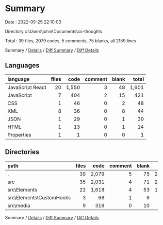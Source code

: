 # Summary

Date : 2022-09-25 22:10:03

Directory c:\\Users\\johin\\Documents\\cs-thoughts

Total : 39 files,  2079 codes, 5 comments, 75 blanks, all 2159 lines

Summary / [Details](details.md) / [Diff Summary](diff.md) / [Diff Details](diff-details.md)

## Languages
| language | files | code | comment | blank | total |
| :--- | ---: | ---: | ---: | ---: | ---: |
| JavaScript React | 20 | 1,550 | 3 | 48 | 1,601 |
| JavaScript | 7 | 404 | 2 | 15 | 421 |
| CSS | 1 | 46 | 0 | 2 | 48 |
| XML | 8 | 36 | 0 | 8 | 44 |
| JSON | 1 | 29 | 0 | 1 | 30 |
| HTML | 1 | 13 | 0 | 1 | 14 |
| Properties | 1 | 1 | 0 | 0 | 1 |

## Directories
| path | files | code | comment | blank | total |
| :--- | ---: | ---: | ---: | ---: | ---: |
| . | 39 | 2,079 | 5 | 75 | 2,159 |
| src | 35 | 2,031 | 4 | 71 | 2,106 |
| src\\Elements | 22 | 1,618 | 4 | 53 | 1,675 |
| src\\Elements\\CustomHooks | 3 | 68 | 1 | 6 | 75 |
| src\\media | 9 | 316 | 0 | 10 | 326 |

Summary / [Details](details.md) / [Diff Summary](diff.md) / [Diff Details](diff-details.md)